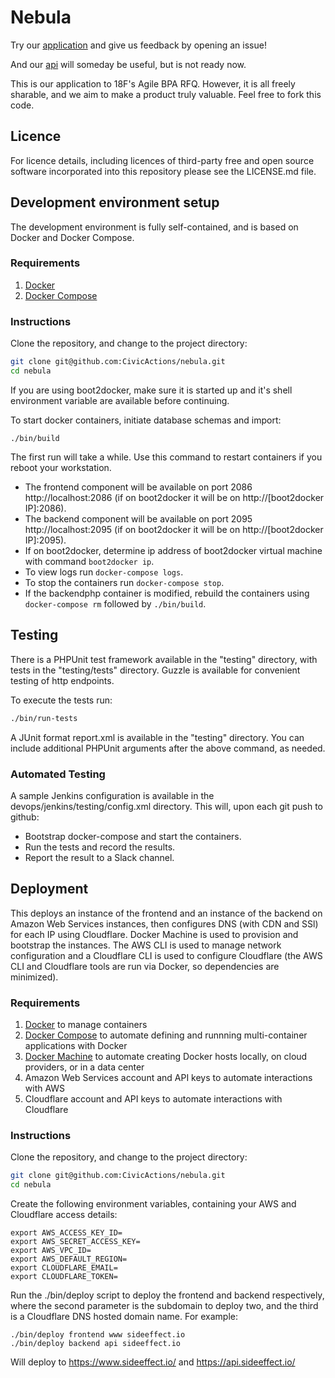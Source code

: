 # Nebula


Try our [application](https://www.sideeffect.io/) and give us feedback by opening an issue!

And our [api](https://api.sideeffect.io/) will someday be useful, but is not
ready now.

This is our application to 18F's Agile BPA RFQ.  However, it is all freely sharable, and we aim to make a product 
truly valuable. Feel free to fork this code.

## Licence

For licence details, including licences of third-party free and open source software incorporated into this repository please see the LICENSE.md file.

## Development environment setup

The development environment is fully self-contained, and is based on Docker and Docker Compose.

### Requirements
1. [Docker](https://www.docker.com/)
1. [Docker Compose](https://docs.docker.com/compose/)

### Instructions

Clone the repository, and change to the project directory:
```bash
git clone git@github.com:CivicActions/nebula.git
cd nebula
```

If you are using boot2docker, make sure it is started up and it's shell environment variable are available before continuing.

To start docker containers, initiate database schemas and import:
```
./bin/build
```
The first run will take a while. Use this command to restart containers if you reboot your workstation.

* The frontend component will be available on port 2086 http://localhost:2086 (if on boot2docker it will be on http://[boot2docker IP]:2086).
* The backend component will be available on port 2095 http://localhost:2095 (if on boot2docker it will be on http://[boot2docker IP]:2095).
* If on boot2docker, determine ip address of boot2docker virtual machine with command `boot2docker ip`.
* To view logs run `docker-compose logs`.
* To stop the containers run `docker-compose stop`.
* If the backendphp container is modified, rebuild the containers using `docker-compose rm` followed by `./bin/build`.

## Testing

There is a PHPUnit test framework available in the "testing" directory, with tests in the "testing/tests" directory. Guzzle is available for convenient testing of http endpoints.

To execute the tests run:
```bash
./bin/run-tests
```

A JUnit format report.xml is available in the "testing" directory. You can include additional PHPUnit arguments after the above command, as needed.

### Automated Testing

A sample Jenkins configuration is available in the devops/jenkins/testing/config.xml directory. This will, upon each git push to github:
* Bootstrap docker-compose and start the containers.
* Run the tests and record the results.
* Report the result to a Slack channel.

## Deployment

This deploys an instance of the frontend and an instance of the backend on Amazon Web Services instances, then configures DNS (with CDN and SSl) for each IP using Cloudflare. Docker Machine is used to provision and bootstrap the instances. The AWS CLI is used to manage network configuration and a Cloudflare CLI is used to configure Cloudflare (the AWS CLI and Cloudflare tools are run via Docker, so dependencies are minimized).

### Requirements
1. [Docker](https://www.docker.com/) to manage containers
1. [Docker Compose](https://docs.docker.com/compose/) to automate defining and runnning multi-container applications with Docker
1. [Docker Machine](https://docs.docker.com/machine/) to automate creating Docker hosts locally, on cloud providers, or in a data center
1. Amazon Web Services account and API keys to automate interactions with AWS
1. Cloudflare account and API keys to automate interactions with Cloudflare

### Instructions

Clone the repository, and change to the project directory:
```bash
git clone git@github.com:CivicActions/nebula.git
cd nebula
```

Create the following environment variables, containing your AWS and Cloudflare access details:
```
export AWS_ACCESS_KEY_ID=
export AWS_SECRET_ACCESS_KEY=
export AWS_VPC_ID=
export AWS_DEFAULT_REGION=
export CLOUDFLARE_EMAIL=
export CLOUDFLARE_TOKEN=
```

Run the ./bin/deploy script to deploy the frontend and backend respectively, where the second parameter is the subdomain to deploy two, and the third is a Cloudflare DNS hosted domain name. For example:
```
./bin/deploy frontend www sideeffect.io
./bin/deploy backend api sideeffect.io
```
Will deploy to https://www.sideeffect.io/ and https://api.sideeffect.io/
